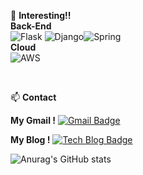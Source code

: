 
🌱 <b>Interesting!!</b> <br>
  <b>Back-End</b> <br>![Flask](https://img.shields.io/badge/flask-%23000.svg?style=for-the-badge&logo=flask&logoColor=white) ![Django](https://img.shields.io/badge/django-%23092E20.svg?style=for-the-badge&logo=django&logoColor=white)![Spring](https://img.shields.io/badge/spring-%236DB33F.svg?style=for-the-badge&logo=spring&logoColor=white) <br>
  <b>Cloud</b> <br>![AWS](https://img.shields.io/badge/AWS-%23FF9900.svg?style=for-the-badge&logo=amazon-aws&logoColor=white)
 
<br/>

📫 <b>Contact</b>

**My Gmail !** [![Gmail Badge](https://img.shields.io/badge/Gmail-d14836?style=flat-square&logo=Gmail&logoColor=white&link=mailto:2018102173@khu.ac.kr)](mailto:2018102173@khu.ac.kr)

**My Blog !** [![Tech Blog Badge](http://img.shields.io/badge/-Tech%20blog-black?style=flat-square&logo=blogger&logoColor=white&link=https://suminn0.tistory.com/)](https://suminn0.tistory.com/)

![Anurag's GitHub stats](https://github-readme-stats.vercel.app/api?username=Eeap&&show_icons=true&theme=flag-india)


<!---
Eeap/Eeap is a ✨ special ✨ repository because its `README.md` (this file) appears on your GitHub profile.
You can click the Preview link to take a look at your changes.
--->
